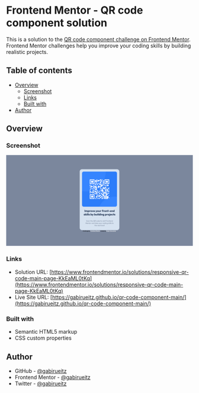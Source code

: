 # Frontend Mentor - QR code component solution

This is a solution to the [QR code component challenge on Frontend Mentor](https://www.frontendmentor.io/challenges/qr-code-component-iux_sIO_H). Frontend Mentor challenges help you improve your coding skills by building realistic projects. 

## Table of contents

- [Overview](#overview)
  - [Screenshot](#screenshot)
  - [Links](#links)
  - [Built with](#built-with)
- [Author](#author)

## Overview

### Screenshot

![](./screenshot.png)


### Links

- Solution URL: [https://www.frontendmentor.io/solutions/responsive-qr-code-main-page-KkEaML0tKq](https://www.frontendmentor.io/solutions/responsive-qr-code-main-page-KkEaML0tKq)
- Live Site URL: [https://gabirueitz.github.io/qr-code-component-main/](https://gabirueitz.github.io/qr-code-component-main/)

### Built with

- Semantic HTML5 markup
- CSS custom properties

## Author

- GitHub - [@gabirueitz](https://github.com/gabirueitz)
- Frontend Mentor - [@gabirueitz](https://www.frontendmentor.io/profile/gabirueitz)
- Twitter - [@gabirueitz](https://www.twitter.com/gabirueitz)